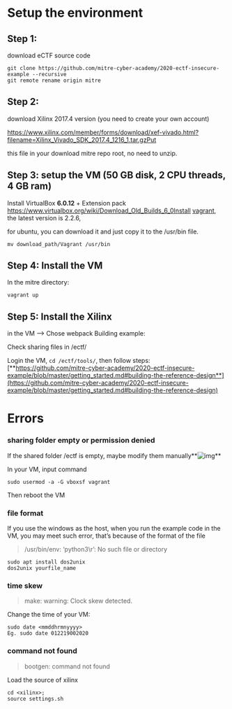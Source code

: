 # Setup the environment

## Step 1: 

download eCTF source code

```shell
git clone https://github.com/mitre-cyber-academy/2020-ectf-insecure-example --recursive
git remote rename origin mitre
```

## Step 2: 

download Xilinx 2017.4 version (you need to create your own account)

https://www.xilinx.com/member/forms/download/xef-vivado.html?filename=Xilinx_Vivado_SDK_2017.4_1216_1.tar.gzPut 

this file in your download mitre repo root, no need to unzip.

## Step 3: setup the VM (50 GB disk, 2 CPU threads, 4 GB ram)

Install VirtualBox **6.0.12** + Extension pack https://www.virtualbox.org/wiki/Download_Old_Builds_6_0Install [vagrant](https://www.vagrantup.com/downloads.html), the latest version is 2.2.6,

for ubuntu, you can download it and just copy it to the /usr/bin file. 

```shell
mv download_path/Vagrant /usr/bin
```

## Step 4: Install the VM

In the mitre directory: 

```shell
vagrant up
```

## Step 5: Install the Xilinx 

in the VM --> Chose webpack
Building example:

Check sharing files in /ectf/

Login the VM, `cd /ectf/tools/`, then follow steps:[**https://github.com/mitre-cyber-academy/2020-ectf-insecure-example/blob/master/getting_started.md#building-the-reference-design**](https://github.com/mitre-cyber-academy/2020-ectf-insecure-example/blob/master/getting_started.md#building-the-reference-design)



# Errors

### sharing folder empty or permission denied

If the shared folder /ectf is empty, maybe modify them manually**![img](https://lh5.googleusercontent.com/sGw6UPKgd3X3HYKkFXIUyKiZNSPCmQJ5-mLDkSmi0bmcpRtDnK0GMiTWSEeRxozwXeT59yTueAW3WIlMKo8238SaGVKtPBA9YNt9MRJeToI1SxVuX-VhnCzRZL9AO89oFa-ibEMh)**

In your VM, input command

```shell
sudo usermod -a -G vboxsf vagrant
```

Then reboot the VM

### file format

If you use the windows as the host, when you run the example code in the VM, you may meet such error, that’s because of the format of the file

> /usr/bin/env: ‘python3\r’: No such file or directory

```shell
sudo apt install dos2unix
dos2unix yourfile_name 
```

### time skew

> make: warning: Clock skew detected.

Change the time of your VM:

```
sudo date <mmddhrmnyyyy>
Eg. sudo date 012219002020
```

### command not found

> bootgen: command not found

Load the source of xilinx

```
cd <xilinx>; 
source settings.sh
```